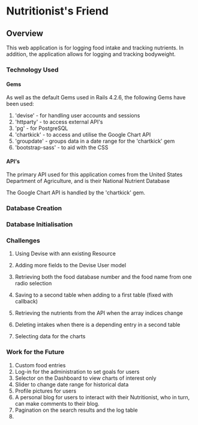 # Nutritionist's Friend

## Overview

This web application is for logging food intake and tracking nutrients. In
addition, the application allows for logging and tracking bodyweight.

### Technology Used

#### Gems

As well as the default Gems used in Rails 4.2.6, the following Gems have been
used:

1. 'devise' - for handling user accounts and sessions
2. 'httparty' - to access external API's
3. 'pg' - for PostgreSQL
4. 'chartkick' - to access and utilise the Google Chart API
5. 'groupdate' - groups data in a date range for the 'chartkick' gem
5. 'bootstrap-sass' - to aid with the CSS

#### API's

The primary API used for this application comes from the United States
Department of Agriculture, and is their National Nutrient Database

The Google Chart API is handled by the 'chartkick' gem.

### Database Creation

### Database Initialisation

### Challenges

1. Using Devise with ann existing Resource



2. Adding more fields to the Devise User model



3. Retrieving both the food database number and the food name from one radio
selection



4. Saving to a second table when adding to a first table (fixed with callback)



5. Retrieving the nutrients from the API when the array indices change



6. Deleting intakes when there is a depending entry in a second table



7. Selecting data for the charts

### Work for the Future

1. Custom food entries
2. Log-in for the administration to set goals for users
3. Selector on the Dashboard to view charts of interest only
4. Slider to change date range for historical data
5. Profile pictures for users
6. A personal blog for users to interact with their Nutritionist, who in turn,
can make comments to their blog.
7. Pagination on the search results and the log table
8.
